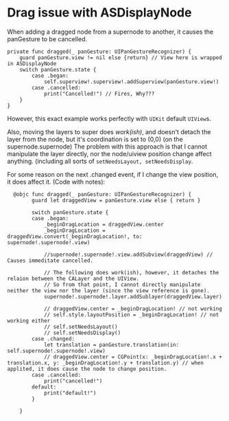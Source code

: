 # Drag issue with ASDisplayNode

When adding a dragged node from a supernode to another, it causes the panGesture to be cancelled. 
```
private func dragged(_ panGesture: UIPanGestureRecognizer) {
    guard panGesture.view != nil else {return} // View here is wrapped in ASDisplayNode
    switch panGesture.state {
        case .began:
            self.superview!.superview!.addSuperview(panGesture.view!)
        case .cancelled:
            print("Cancelled!") // Fires, Why???
    }
}
```

However, this exact example works perfectly with `UIKit` default `UIView`s.

Also, moving the layers to super does *work(ish)*, and doesn't detach the layer from the node, but it's coordination is set to (0,0) (on the supernode.supernode)
The problem with this approach is that I cannot manipulate the layer directly, nor the node/uiview position change affect anything. (including all sorts of `setNeedsLayout, setNeedsDisplay`.

For some reason on the next .changed event, if I change the view position, it does affect it. (Code with notes):
```
  @objc func dragged(_ panGesture: UIPanGestureRecognizer) {
        guard let draggedView = panGesture.view else { return }
        
        switch panGesture.state {
        case .began:
            _beginDragLocation = draggedView.center
            _beginDragLocation = draggedView.convert(_beginDragLocation!, to: supernode!.supernode!.view)
            
            //supernode!.supernode!.view.addSubview(draggedView) // Causes immeditate cancelled.
            
            // The following does work(ish), however, it detaches the relaion between the CALayer and the UIView.
            // So from that point, I cannot directly manipulate neither the view nor the layer (since the view reference is gone).
            supernode!.supernode!.layer.addSublayer(draggedView.layer)
            
            // draggedView.center = _beginDragLocation! // not working
            // self.style.layoutPosition = _beginDragLocation! // not working either
            // self.setNeedsLayout()
            // self.setNeedsDisplay()
        case .changed:
            let translation = panGesture.translation(in: self.supernode!.supernode!.view)
            // draggedView.center = CGPoint(x: _beginDragLocation!.x + translation.x, y: _beginDragLocation!.y + translation.y) // when applited, it does cause the node to change position.
        case .cancelled:
            print("cancelled!")
        default:
            print("default!")
        }
        
    }
```
